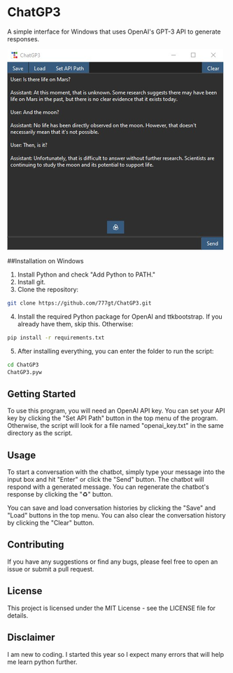 # ChatGP3

A simple interface for Windows that uses OpenAI's GPT-3 API to generate responses.

![Conversation between User and Assistant](preview.jpg)

##Installation on Windows
1. Install Python and check "Add Python to PATH."
2. Install git.
3. Clone the repository:
```bash
git clone https://github.com/777gt/ChatGP3.git
```
4. Install the required Python package for OpenAI and ttkbootstrap. If you already have them, skip this. Otherwise:
```bash
pip install -r requirements.txt
```
5. After installing everything, you can enter the folder to run the script:
```bash
cd ChatGP3
ChatGP3.pyw
```

## Getting Started

To use this program, you will need an OpenAI API key. You can set your API key by clicking the "Set API Path" button in the top menu of the program. Otherwise, the script will look for a file named "openai_key.txt" in the same directory as the script.

## Usage

To start a conversation with the chatbot, simply type your message into the input box and hit "Enter" or click the "Send" button. The chatbot will respond with a generated message. You can regenerate the chatbot's response by clicking the "♻️" button.

You can save and load conversation histories by clicking the "Save" and "Load" buttons in the top menu. You can also clear the conversation history by clicking the "Clear" button.

## Contributing

If you have any suggestions or find any bugs, please feel free to open an issue or submit a pull request.

## License
This project is licensed under the MIT License - see the LICENSE file for details.

## Disclaimer

I am new to coding. I started this year so I expect many errors that will help me learn python further.

